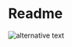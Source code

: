 # Readme
<!--![Diagram Image Link](./puml/a.puml)-->
<!--[Click to Open Interactive Diagram](./puml/a.puml)-->

![alternative text](http://www.plantuml.com/plantuml/proxy?cache=no&src=https://raw.githubusercontent.com/lucas-paoliello/viafoura-plant-uml/blob/master/puml/a.puml)  
